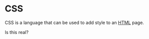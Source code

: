 # CSS

CSS is a language that can be used to add style to an [HTML](/wiki/HTML) page.

Is this real?